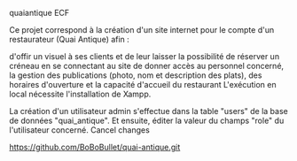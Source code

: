 quaiantique
ECF

Ce projet correspond à la création d'un site internet pour le compte d'un restaurateur (Quai Antique) afin :

d'offir un visuel à ses clients et de leur laisser la possibilité de réserver un créneau en se connectant au site
de donner accès au personnel concerné, la gestion des publications (photo, nom et description des plats), des horaires d'ouverture et la capacité d'accueil du restaurant
L'exécution en local nécessite l'installation de Xampp.

La création d'un utilisateur admin s'effectue dans la table "users" de la base de données "quai_antique". Et ensuite, éditer la valeur du champs "role" du l'utilisateur concerné.
Cancel changes


https://github.com/BoBoBullet/quai-antique.git
